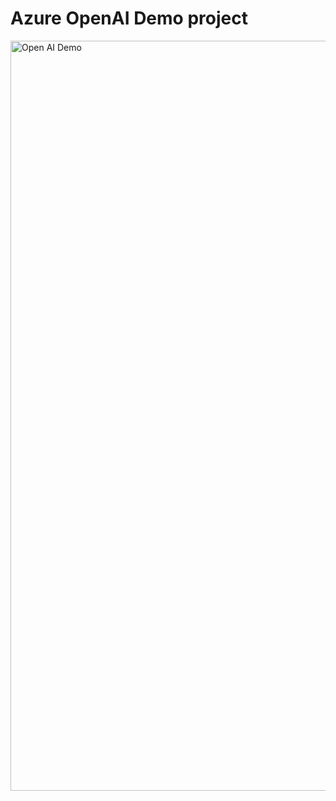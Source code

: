 # Azure OpenAI Demo project

 <img src="https://raw.githubusercontent.com/durmisi/PrivateGPTDemo/master/Screenshot%202024-01-10%20181607.png" width="1200" title="Open AI Demo" />
 

